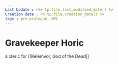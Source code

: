 ```yaml
---
Last Update : <%+ tp.file.last_modified_date() %>
Creation date : <% tp.file.creation_date() %>
tags : pre-prologue, NPC
---
```


# Gravekeeper Horic

a cleric for [[Kelemvor, God of the Dead]] 